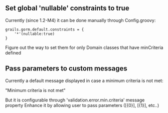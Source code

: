 ## Set global 'nullable' constraints to true  ##

Currently (since 1.2-M4) it can be done manually through Config.groovy:

	grails.gorm.default.constraints = {
        '*'(nullable:true)
    }

Figure out the way to set them for only Domain classes that have minCriteria defined

## Pass parameters to custom messages ##

Currently a default message displayed in case a minimum criteria is not met:

   "Minimum criteria is not met"

But it is configurable through 'validation.error.min.criteria' message property
Enhance it by allowing user to pass parameters ([{0}], [{1}], etc..)
